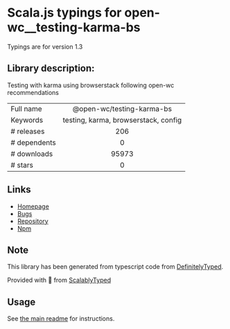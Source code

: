 
# Scala.js typings for open-wc__testing-karma-bs

Typings are for version 1.3

## Library description:
Testing with karma using browserstack following open-wc recommendations

|                    |                 |
| ------------------ | :-------------: |
| Full name          | @open-wc/testing-karma-bs |
| Keywords           | testing, karma, browserstack, config |
| # releases         | 206 |
| # dependents       | 0 |
| # downloads        | 95973 |
| # stars            | 0 |

## Links
- [Homepage](https://github.com/open-wc/open-wc/tree/master/packages/testing-karma-bs)
- [Bugs](https://github.com/open-wc/open-wc/issues)
- [Repository](https://github.com/open-wc/open-wc)
- [Npm](https://www.npmjs.com/package/%40open-wc%2Ftesting-karma-bs)
    


## Note
This library has been generated from typescript code from [DefinitelyTyped](https://definitelytyped.org).

Provided with :purple_heart: from [ScalablyTyped](https://github.com/oyvindberg/ScalablyTyped)

## Usage
See [the main readme](../../readme.md) for instructions.


